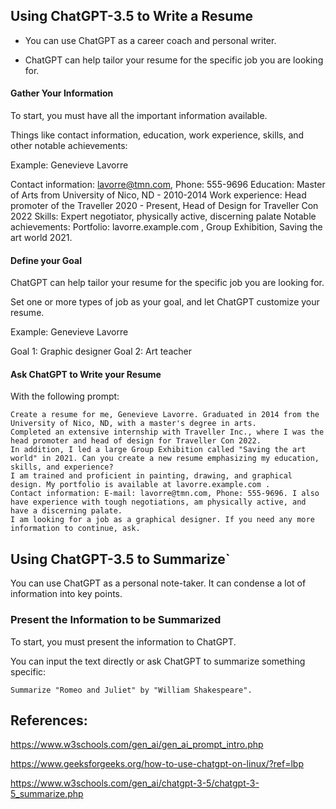 ## Using ChatGPT-3.5 to Write a Resume

* You can use ChatGPT as a career coach and personal writer.

* ChatGPT can help tailor your resume for the specific job you are looking for.

#### Gather Your Information

To start, you must have all the important information available.

Things like contact information, education, work experience, skills, and other notable achievements:

Example: Genevieve Lavorre

Contact information: lavorre@tmn.com, Phone: 555-9696
Education: Master of Arts from University of Nico, ND - 2010-2014
Work experience: Head promoter of the Traveller 2020 - Present, Head of Design for Traveller Con 2022
Skills: Expert negotiator, physically active, discerning palate
Notable achievements: Portfolio: lavorre.example.com , Group Exhibition, Saving the art world 2021.

#### Define your Goal

ChatGPT can help tailor your resume for the specific job you are looking for.

Set one or more types of job as your goal, and let ChatGPT customize your resume.

Example: Genevieve Lavorre

Goal 1: Graphic designer
Goal 2: Art teacher

#### Ask ChatGPT to Write your Resume

With the following prompt:
```
Create a resume for me, Genevieve Lavorre. Graduated in 2014 from the University of Nico, ND, with a master's degree in arts.
Completed an extensive internship with Traveller Inc., where I was the head promoter and head of design for Traveller Con 2022.
In addition, I led a large Group Exhibition called "Saving the art world" in 2021. Can you create a new resume emphasizing my education, skills, and experience?
I am trained and proficient in painting, drawing, and graphical design. My portfolio is available at lavorre.example.com .
Contact information: E-mail: lavorre@tmn.com, Phone: 555-9696. I also have experience with tough negotiations, am physically active, and have a discerning palate.
I am looking for a job as a graphical designer. If you need any more information to continue, ask.

```
## Using ChatGPT-3.5 to Summarize`
You can use ChatGPT as a personal note-taker. It can condense a lot of information into key points.

### Present the Information to be Summarized

To start, you must present the information to ChatGPT.

You can input the text directly or ask ChatGPT to summarize something specific:

```
Summarize "Romeo and Juliet" by "William Shakespeare".
```

## References:

https://www.w3schools.com/gen_ai/gen_ai_prompt_intro.php

https://www.geeksforgeeks.org/how-to-use-chatgpt-on-linux/?ref=lbp


https://www.w3schools.com/gen_ai/chatgpt-3-5/chatgpt-3-5_summarize.php
